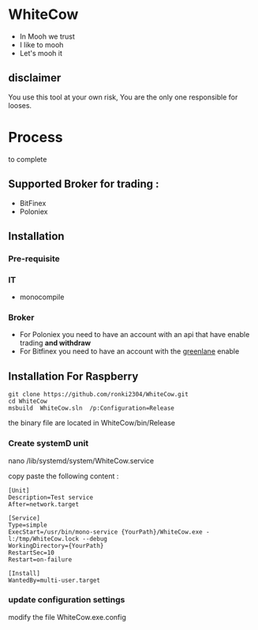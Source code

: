 # WhiteCow
- In Mooh we trust
- I like to mooh
- Let's mooh it

## disclaimer
You use this tool at your own risk, You are the only one responsible for looses.

# Process
to complete
## Supported Broker for trading :
- BitFinex
- Poloniex
## Installation
### Pre-requisite
### IT
- monocompile

### Broker
- For Poloniex you need to have an account with an api that have enable trading **and withdraw**
- For Bitfinex you need to have an account with the [greenlane](https://www.bitfinex.com/withdraw/greenlane) enable
## Installation For Raspberry
```
git clone https://github.com/ronki2304/WhiteCow.git
cd WhiteCow
msbuild  WhiteCow.sln  /p:Configuration=Release
```

the binary file are located in WhiteCow/bin/Release


### Create systemD unit
nano /lib/systemd/system/WhiteCow.service

copy paste the following content :
```
[Unit]
Description=Test service
After=network.target

[Service]
Type=simple
ExecStart=/usr/bin/mono-service {YourPath}/WhiteCow.exe -l:/tmp/WhiteCow.lock --debug
WorkingDirectory={YourPath}             
RestartSec=10
Restart=on-failure

[Install]
WantedBy=multi-user.target
```

### update configuration settings
modify the file WhiteCow.exe.config

